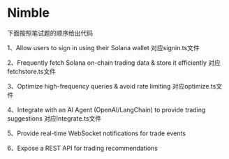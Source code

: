 # Nimble
下面按照笔试题的顺序给出代码

1、Allow users to sign in using their Solana wallet
对应signin.ts文件

2、Frequently fetch Solana on-chain trading data & store it efficiently
对应fetchstore.ts文件

3、Optimize high-frequency queries & avoid rate limiting
对应optimize.ts文件

4、Integrate with an AI Agent (OpenAI/LangChain) to provide trading suggestions
对应Integrate.ts文件

5、Provide real-time WebSocket notifications for trade events


6、Expose a REST API for trading recommendations

